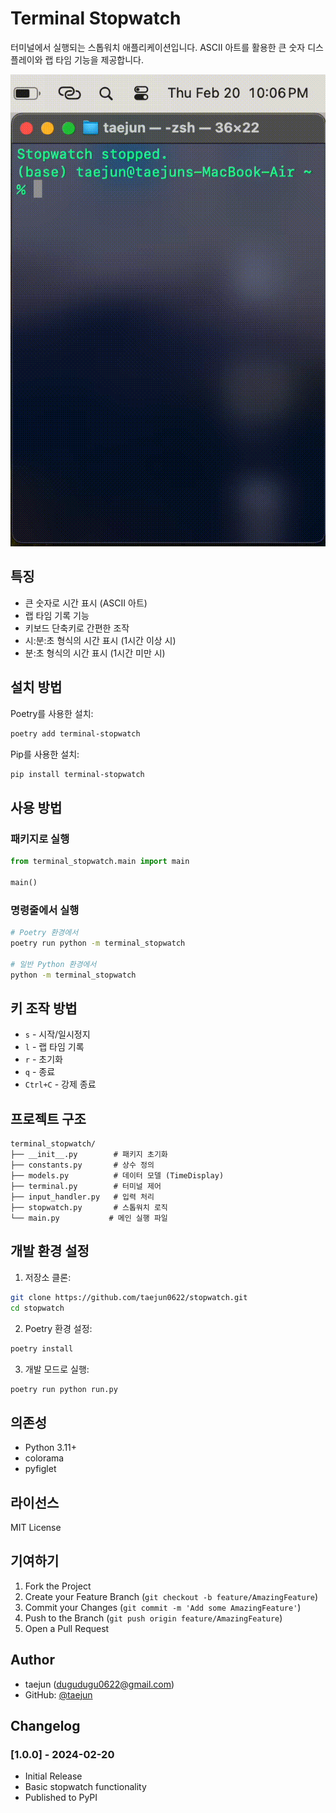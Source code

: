 # Terminal Stopwatch

터미널에서 실행되는 스톱워치 애플리케이션입니다. ASCII 아트를 활용한 큰 숫자 디스플레이와 랩 타임 기능을 제공합니다.

![Stopwatch Demo](stopwatch_final3.gif)

## 특징

- 큰 숫자로 시간 표시 (ASCII 아트)
- 랩 타임 기록 기능
- 키보드 단축키로 간편한 조작
- 시:분:초 형식의 시간 표시 (1시간 이상 시)
- 분:초 형식의 시간 표시 (1시간 미만 시)

## 설치 방법

Poetry를 사용한 설치:
```bash
poetry add terminal-stopwatch
```

Pip를 사용한 설치:
```bash
pip install terminal-stopwatch
```

## 사용 방법

### 패키지로 실행
```python
from terminal_stopwatch.main import main

main()
```

### 명령줄에서 실행
```bash
# Poetry 환경에서
poetry run python -m terminal_stopwatch

# 일반 Python 환경에서
python -m terminal_stopwatch
```

## 키 조작 방법

- `s` - 시작/일시정지
- `l` - 랩 타임 기록
- `r` - 초기화
- `q` - 종료
- `Ctrl+C` - 강제 종료

## 프로젝트 구조

```
terminal_stopwatch/
├── __init__.py        # 패키지 초기화
├── constants.py       # 상수 정의
├── models.py          # 데이터 모델 (TimeDisplay)
├── terminal.py        # 터미널 제어
├── input_handler.py   # 입력 처리
├── stopwatch.py       # 스톱워치 로직
└── main.py           # 메인 실행 파일
```

## 개발 환경 설정

1. 저장소 클론:
```bash
git clone https://github.com/taejun0622/stopwatch.git
cd stopwatch
```

2. Poetry 환경 설정:
```bash
poetry install
```

3. 개발 모드로 실행:
```bash
poetry run python run.py
```

## 의존성

- Python 3.11+
- colorama
- pyfiglet

## 라이선스

MIT License

## 기여하기

1. Fork the Project
2. Create your Feature Branch (`git checkout -b feature/AmazingFeature`)
3. Commit your Changes (`git commit -m 'Add some AmazingFeature'`)
4. Push to the Branch (`git push origin feature/AmazingFeature`)
5. Open a Pull Request

## Author

- taejun (dugudugu0622@gmail.com)
- GitHub: [@taejun](https://github.com/taejun)

## Changelog

### [1.0.0] - 2024-02-20
- Initial Release
- Basic stopwatch functionality
- Published to PyPI 
